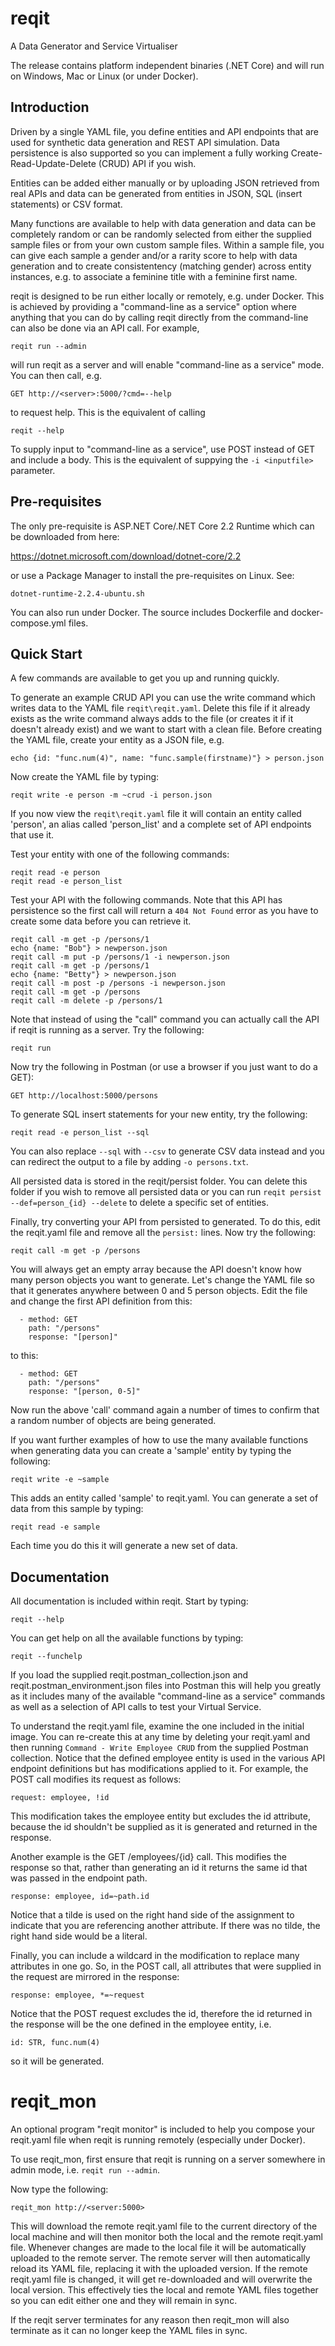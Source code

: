 # reqit
A Data Generator and Service Virtualiser

The release contains platform independent binaries (.NET Core) and will run on
Windows, Mac or Linux (or under Docker).

## Introduction
Driven by a single YAML file, you define entities and API endpoints that are used for
synthetic data generation and REST API simulation. Data persistence is also supported
so you can implement a fully working Create-Read-Update-Delete (CRUD) API if you wish.

Entities can be added either manually or by uploading JSON retrieved from real APIs and
data can be generated from entities in JSON, SQL (insert statements) or CSV format.

Many functions are available to help with data generation and data can be completely
random or can be randomly selected from either the supplied sample files or from your
own custom sample files. Within a sample file, you can give each sample a gender and/or
a rarity score to help with data generation and to create consistentency (matching gender)
across entity instances, e.g. to associate a feminine title with a feminine first name.

reqit is designed to be run either locally or remotely, e.g. under Docker. This is achieved
by providing a "command-line as a service" option where anything that you can do by
calling reqit directly from the command-line can also be done via an API call. For example,

```
reqit run --admin
```

will run reqit as a server and will enable "command-line as a service" mode. You can then
call, e.g.

```
GET http://<server>:5000/?cmd=--help
```

to request help. This is the equivalent of calling

```
reqit --help
```

To supply input to "command-line as a service", use POST instead of GET and include a body.
This is the equivalent of suppying the `-i <inputfile>` parameter.

## Pre-requisites
The only pre-requisite is ASP.NET Core/.NET Core 2.2 Runtime which can be downloaded from here:

https://dotnet.microsoft.com/download/dotnet-core/2.2

or use a Package Manager to install the pre-requisites on Linux. See:

```
dotnet-runtime-2.2.4-ubuntu.sh
```

You can also run under Docker. The source includes Dockerfile and docker-compose.yml files.

## Quick Start
A few commands are available to get you up and running quickly.

To generate an example CRUD API you can use the write command which writes data to the YAML file
`reqit\reqit.yaml`. Delete this file if it already exists as the write command always adds to
the file (or creates it if it doesn't already exist) and we want to start with a clean file.
Before creating the YAML file, create your entity as a JSON file, e.g.

```
echo {id: "func.num(4)", name: "func.sample(firstname)"} > person.json
```

Now create the YAML file by typing:

```
reqit write -e person -m ~crud -i person.json
```

If you now view the `reqit\reqit.yaml` file it will contain an entity called 'person', an alias called
'person_list' and a complete set of API endpoints that use it.

Test your entity with one of the following commands:

```
reqit read -e person
reqit read -e person_list
```

Test your API with the following commands. Note that this API has persistence so the first call
will return a `404 Not Found` error as you have to create some data before you can retrieve it.

```
reqit call -m get -p /persons/1
echo {name: "Bob"} > newperson.json
reqit call -m put -p /persons/1 -i newperson.json
reqit call -m get -p /persons/1
echo {name: "Betty"} > newperson.json
reqit call -m post -p /persons -i newperson.json
reqit call -m get -p /persons
reqit call -m delete -p /persons/1
```

Note that instead of using the "call" command you can actually call the API if reqit is running
as a server. Try the following:

```
reqit run
```

Now try the following in Postman (or use a browser if you just want to do a GET):

```
GET http://localhost:5000/persons
```

To generate SQL insert statements for your new entity, try the following:

```
reqit read -e person_list --sql
```

You can also replace `--sql` with `--csv` to generate CSV data instead and you can redirect the
output to a file by adding `-o persons.txt`.

All persisted data is stored in the reqit/persist folder. You can delete this folder if you wish to
remove all persisted data or you can run `reqit persist --def=person_{id} --delete` to delete a specific
set of entities.

Finally, try converting your API from persisted to generated. To do this, edit the reqit.yaml file
and remove all the `persist:` lines. Now try the following:

```
reqit call -m get -p /persons
```

You will always get an empty array because the API doesn't know how many person objects you want to
generate. Let's change the YAML file so that it generates anywhere between 0 and 5 person objects.
Edit the file and change the first API definition from this:

```
  - method: GET
    path: "/persons"
    response: "[person]"
```

to this:

```
  - method: GET
    path: "/persons"
    response: "[person, 0-5]"
```

Now run the above 'call' command again a number of times to confirm that a random number of objects are
being generated.

If you want further examples of how to use the many available functions when generating data you
can create a 'sample' entity by typing the following:

```
reqit write -e ~sample
```

This adds an entity called 'sample' to reqit.yaml. You can generate a set of data from this sample
by typing:

```
reqit read -e sample
```

Each time you do this it will generate a new set of data.

## Documentation

All documentation is included within reqit. Start by typing:

```
reqit --help
```

You can get help on all the available functions by typing:

```
reqit --funchelp
```

If you load the supplied reqit.postman_collection.json and reqit.postman_environment.json files
into Postman this will help you greatly as it includes many of the available "command-line as a
service" commands as well as a selection of API calls to test your Virtual Service.

To understand the reqit.yaml file, examine the one included in the initial image. You can
re-create this at any time by deleting your reqit.yaml and then running `Command - Write Employee CRUD`
from the supplied Postman collection. Notice that the defined employee entity is used in the
various API endpoint definitions but has modifications applied to it. For example, the POST
call modifies its request as follows:

```
request: employee, !id
```

This modification takes the employee entity but excludes the id attribute, because the id
shouldn't be supplied as it is generated and returned in the response.

Another example is the GET /employees/{id} call. This modifies the response so that, rather than
generating an id it returns the same id that was passed in the endpoint path.

```
response: employee, id=~path.id
```

Notice that a tilde is used on the right hand side of the assignment to indicate that you are
referencing another attribute. If there was no tilde, the right hand side would be a literal.

Finally, you can include a wildcard in the modification to replace many attributes in one go.
So, in the POST call, all attributes that were supplied in the request are mirrored in the response:

```
response: employee, *=~request
```

Notice that the POST request excludes the id, therefore the id returned in the response will be
the one defined in the employee entity, i.e.

```
id: STR, func.num(4)
```

so it will be generated.

# reqit_mon
An optional program "reqit monitor" is included to help you compose your reqit.yaml file when
reqit is running remotely (especially under Docker).

To use reqit_mon, first ensure that reqit is running on a server somewhere in admin mode, i.e.
`reqit run --admin`.

Now type the following:

```
reqit_mon http://<server:5000>
```

This will download the remote reqit.yaml file to the current directory of the local machine and
will then monitor both the local and the remote reqit.yaml file. Whenever changes are made to the
local file it will be automatically uploaded to the remote server. The remote server will then
automatically reload its YAML file, replacing it with the uploaded version. If the remote reqit.yaml
file is changed, it will get re-downloaded and will overwrite the local version. This effectively
ties the local and remote YAML files together so you can edit either one and they will remain in sync.

If the reqit server terminates for any reason then reqit_mon will also terminate as it can no longer
keep the YAML files in sync.
